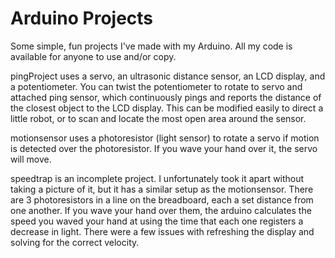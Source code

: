 # Arduino Projects

Some simple, fun projects I've made with my Arduino. All my code is available for anyone to use and/or copy.

pingProject uses a servo, an ultrasonic distance sensor, an LCD display, and a potentiometer. You can twist the potentiometer to rotate to servo and attached ping sensor, which continuously pings and reports the distance of the closest object to the LCD display. This can be modified easily to direct a little robot, or to scan and locate the most open area around the sensor.

motionsensor uses a photoresistor (light sensor) to rotate a servo if motion is detected over the photoresistor. If you wave your hand over it, the servo will move. 

speedtrap is an incomplete project. I unfortunately took it apart without taking a picture of it, but it has a similar setup as the motionsensor. There are 3 photoresistors in a line on the breadboard, each a set distance from one another. If you wave your hand over them, the arduino calculates the speed you waved your hand at using the time that each one registers a decrease in light. There were a few issues with refreshing the display and solving for the correct velocity.

